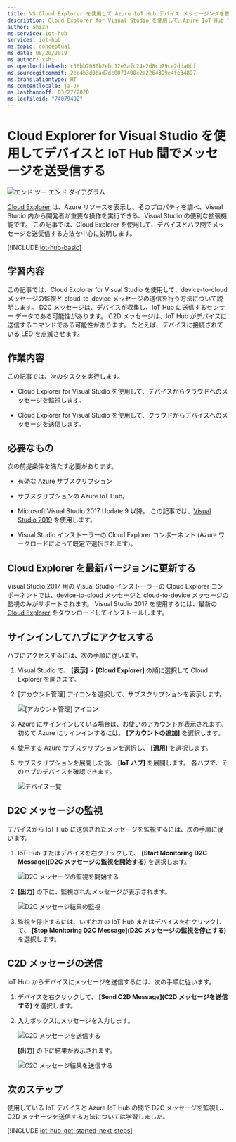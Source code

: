 ```yaml
---
title: VS Cloud Explorer を使用して Azure IoT Hub デバイス メッセージングを管理する
description: Cloud Explorer for Visual Studio を使用して、Azure IoT Hub でデバイスからクラウドへのメッセージを監視し、クラウドからデバイスへのメッセージを送信する方法について説明します。
author: shizn
ms.service: iot-hub
services: iot-hub
ms.topic: conceptual
ms.date: 08/20/2019
ms.author: xshi
ms.openlocfilehash: c56bb7030b2ebc12e3afc24e2d8cb29ce2dda0bf
ms.sourcegitcommit: 2ec4b3d0bad7dc0071400c2a2264399e4fe34897
ms.translationtype: HT
ms.contentlocale: ja-JP
ms.lasthandoff: 03/27/2020
ms.locfileid: "74079492"
---
```

# <a name="use-cloud-explorer-for-visual-studio-to-send-and-receive-messages-between-your-device-and-iot-hub"></a>Cloud Explorer for Visual Studio を使用してデバイスと IoT Hub 間でメッセージを送受信する

![エンド ツー エンド ダイアグラム](./media/iot-hub-visual-studio-cloud-device-messaging/e-to-e-diagram.png)

[Cloud Explorer](https://marketplace.visualstudio.com/items?itemName=ms-azuretools.CloudExplorerForVS) は、Azure リソースを表示し、そのプロパティを調べ、Visual Studio 内から開発者が重要な操作を実行できる、Visual Studio の便利な拡張機能です。 この記事では、Cloud Explorer を使用して、デバイスとハブ間でメッセージを送受信する方法を中心に説明します。

[!INCLUDE [iot-hub-basic](../../includes/iot-hub-basic-partial.md)]

## <a name="what-you-learn"></a>学習内容

この記事では、Cloud Explorer for Visual Studio を使用して、device-to-cloud メッセージの監視と cloud-to-device メッセージの送信を行う方法について説明します。 D2C メッセージは、デバイスが収集し、IoT Hub に送信するセンサー データである可能性があります。 C2D メッセージは、IoT Hub がデバイスに送信するコマンドである可能性があります。 たとえば、デバイスに接続されている LED を点滅させます。

## <a name="what-you-do"></a>作業内容

この記事では、次のタスクを実行します。

- Cloud Explorer for Visual Studio を使用して、デバイスからクラウドへのメッセージを監視します。

- Cloud Explorer for Visual Studio を使用して、クラウドからデバイスへのメッセージを送信します。

## <a name="what-you-need"></a>必要なもの

次の前提条件を満たす必要があります。

- 有効な Azure サブスクリプション

- サブスクリプションの Azure IoT Hub。

- Microsoft Visual Studio 2017 Update 9 以降。 この記事では、[Visual Studio 2019](https://www.visualstudio.com/vs/) を使用します。

- Visual Studio インストーラーの Cloud Explorer コンポーネント (Azure ワークロードによって既定で選択されます)。

## <a name="update-cloud-explorer-to-latest-version"></a>Cloud Explorer を最新バージョンに更新する

Visual Studio 2017 用の Visual Studio インストーラーの Cloud Explorer コンポーネントでは、device-to-cloud メッセージと cloud-to-device メッセージの監視のみがサポートされます。 Visual Studio 2017 を使用するには、最新の [Cloud Explorer](https://marketplace.visualstudio.com/items?itemName=ms-azuretools.CloudExplorerForVS) をダウンロードしてインストールします。

## <a name="sign-in-to-access-your-hub"></a>サインインしてハブにアクセスする

ハブにアクセスするには、次の手順に従います。

1. Visual Studio で、 **[表示]**  >  **[Cloud Explorer]** の順に選択して Cloud Explorer を開きます。

1. [アカウント管理] アイコンを選択して、サブスクリプションを表示します。

    ![[アカウント管理] アイコン](media/iot-hub-visual-studio-cloud-device-messaging/account-management-icon.png)

1. Azure にサインインしている場合は、お使いのアカウントが表示されます。 初めて Azure にサインインするには、 **[アカウントの追加]** を選択します。

1. 使用する Azure サブスクリプションを選択し、 **[適用]** を選択します。

1. サブスクリプションを展開した後、 **[IoT ハブ]** を展開します。  各ハブで、そのハブのデバイスを確認できます。

    ![デバイス一覧](media/iot-hub-visual-studio-cloud-device-messaging/hub-device-list.png)

## <a name="monitor-device-to-cloud-messages"></a>D2C メッセージの監視

デバイスから IoT Hub に送信されたメッセージを監視するには、次の手順に従います。

1. IoT Hub またはデバイスを右クリックして、 **[Start Monitoring D2C Message]\(D2C メッセージの監視を開始する\)** を選択します。

    ![D2C メッセージの監視を開始する](media/iot-hub-visual-studio-cloud-device-messaging/start-monitoring-d2c-message-vs2019.png)

1. **[出力]** の下に、監視されたメッセージが表示されます。

    ![D2C メッセージ結果の監視](media/iot-hub-visual-studio-cloud-device-messaging/monitor-d2c-message-result-vs2019.png)

1. 監視を停止するには、いずれかの IoT Hub またはデバイスを右クリックして、 **[Stop Monitoring D2C Message]\(D2C メッセージの監視を停止する\)** を選択します。

## <a name="send-cloud-to-device-messages"></a>C2D メッセージの送信

IoT Hub からデバイスにメッセージを送信するには、次の手順に従います。

1. デバイスを右クリックして、 **[Send C2D Message]\(C2D メッセージを送信する\)** を選択します。

1. 入力ボックスにメッセージを入力します。

    ![C2D メッセージを送信する](media/iot-hub-visual-studio-cloud-device-messaging/send-c2d-message-test.png)

    **[出力]** の下に結果が表示されます。

    ![C2D メッセージ結果を送信する](media/iot-hub-visual-studio-cloud-device-messaging/send-c2d-message-result-vs2019.png)

## <a name="next-steps"></a>次のステップ

使用している IoT デバイスと Azure IoT Hub の間で D2C メッセージを監視し、C2D メッセージを送信する方法については学習しました。

[!INCLUDE [iot-hub-get-started-next-steps](../../includes/iot-hub-get-started-next-steps.md)]